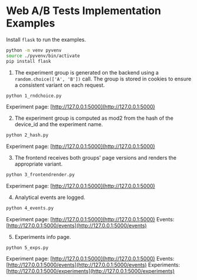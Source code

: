 # Web A/B Tests Implementation Examples

Install `flask` to run the examples.

```bash
python -m venv pyvenv
source ./pyvenv/bin/activate
pip install flask
```

1. The experiment group is generated on the backend using a `random.choice(['A', 'B'])` call.
The group is stored in cookies to ensure a consistent variant on each request.

```bash
python 1_rndchoice.py
```
Experiment page: [http://127.0.0.1:5000](http://127.0.0.1:5000)

2. The experiment group is computed as mod2 from the hash of
the device_id and the experiment name. 

```bash
python 2_hash.py
```
Experiment page: [http://127.0.0.1:5000](http://127.0.0.1:5000)

3. The frontend receives both groups' page versions and renders the appropriate variant.

```bash
python 3_frontendrender.py
```
Experiment page: [http://127.0.0.1:5000](http://127.0.0.1:5000)

4. Analytical events are logged.

```bash
python 4_events.py
```
Experiment page: [http://127.0.0.1:5000](http://127.0.0.1:5000)
Events: [http://127.0.0.1:5000/events](http://127.0.0.1:5000/events)

5. Experiments info page.

```
python 5_exps.py
```
Experiment page: [http://127.0.0.1:5000](http://127.0.0.1:5000)
Events: [http://127.0.0.1:5000/events](http://127.0.0.1:5000/events)
Experiments: [http://127.0.0.1:5000/experiments](http://127.0.0.1:5000/experiments)
